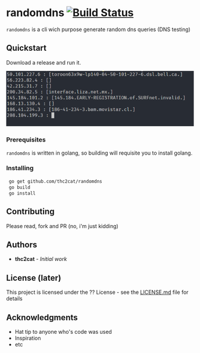 
# randomdns [![Build Status](https://img.shields.io/travis/thc2cat/randomdns.svg?style=flat-square)](https://travis-ci.org/thc2cat/randomdns)
`randomdns` is a cli wich purpose generate random dns queries (DNS testing)

## Quickstart

Download a release and run it.

![randomdns](randomdns.png)

### Prerequisites

`randomdns` is written in golang, so building will requisite you to install golang.


### Installing

```
 go get github.com/thc2cat/randomdns
 go build 
 go install
```

## Contributing

Please read, fork and PR (no, i'm just kidding)

## Authors

* **thc2cat** - *Initial work* 

## License (later)

This project is licensed under the ?? License - see the [LICENSE.md](LICENSE.md) file for details

## Acknowledgments

* Hat tip to anyone who's code was used
* Inspiration
* etc
